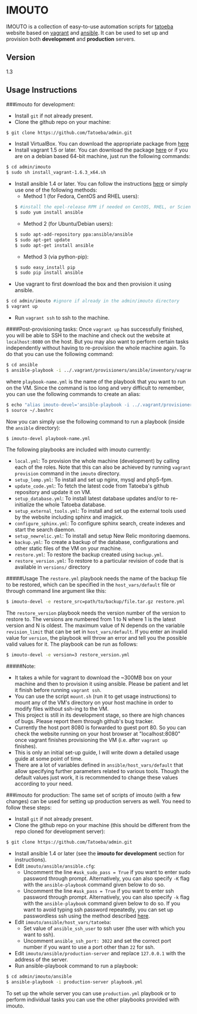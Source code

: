 IMOUTO
=========

IMOUTO is a collection of easy-to-use automation scripts for [tatoeba](http://tatoeba.org/eng/) website based on [vagrant](http://www.vagrantup.com/) and [ansible](http://www.ansible.com/home). It can be used to set up and provision both **development** and **production** servers.



Version
----

1.3


Usage Instructions
-----------

###imouto for development:
- Install `git` if not already present.
- Clone the github repo on your machine:
```bash
$ git clone https://github.com/Tatoeba/admin.git
```
- Install VirtualBox. You can download the appropriate package from [here](https://www.virtualbox.org/wiki/Linux_Downloads)
- Install vagrant 1.5 or later. You can download the package [here](https://www.vagrantup.com/downloads) or if you are on a debian based 64-bit machine, just run the following commands:
```bash
$ cd admin/imouto
$ sudo sh install_vagrant-1.6.3_x64.sh
```
- Install ansible 1.4 or later. You can follow the instructions [here](http://docs.ansible.com/intro_installation.html#getting-ansible) or simply use one of the following methods:
	- Method 1 (for Fedora, CentOS and RHEL users):
	```bash
	$ #install the epel-release RPM if needed on CentOS, RHEL, or Scientific Linux
	$ sudo yum install ansible
	```
	- Method 2 (for Ubuntu/Debian users):
	```bash
	$ sudo apt-add-repository ppa:ansible/ansible
	$ sudo apt-get update
	$ sudo apt-get install ansible
	```
	- Method 3 (via python-pip):
	```bash
	$ sudo easy_install pip
	$ sudo pip install ansible
	```
- Use vagrant to first download the box and then provision it using ansible.
```bash
$ cd admin/imouto #ignore if already in the admin/imouto directory
$ vagrant up
```
- Run `vagrant ssh` to ssh to the machine.

####Post-provisioning tasks:
Once `vagrant up` has successfully finished, you will be able to SSH to the machine and check out the website at `localhost:8080` on the host. But you may also want to perform certain tasks independently without having to re-provision the whole machine again. To do that you can use the following command:
```bash
$ cd ansible
$ ansible-playbook -i ../.vagrant/provisioners/ansible/inventory/vagrant_ansible_inventory --private-key=~/.vagrant.d/insecure_private_key -u vagrant -U root playbook-name.yml
```
where `playbook-name.yml` is the name of the playbook that you want to run on the VM. Since the command is too long and very difficult to remember, you can use the following commands to create an alias:
```bash
$ echo "alias imouto-devel='ansible-playbook -i ../.vagrant/provisioners/ansible/inventory/vagrant_ansible_inventory --private-key=~/.vagrant.d/insecure_private_key -u vagrant -U root'" >> ~/.bashrc 
$ source ~/.bashrc
```
Now you can simply use the following command to run a playbook (inside the `ansible` directory):
```bash
$ imouto-devel playbook-name.yml
```

The following playbooks are included with imouto currently:
- `local.yml`: To provision the whole machine (development) by calling each of the roles. Note that this can also be achieved by running `vagrant provision` command in the `imouto` directory.
- `setup_lemp.yml`: To install and set up nginx, mysql and php5-fpm.
- `update_code.yml`: To fetch the latest code from Tatoeba's github repository and update it on VM.
- `setup_database.yml`: To install latest database updates and/or to re-initialize the whole Tatoeba database.
- `setup_external_tools.yml`: To install and set up the external tools used by the website including sphinx and imagick.
- `configure_sphinx.yml`: To configure sphinx search, create indexes and start the search daemon.
- `setup_newrelic.yml`: To install and setup New Relic monitoring daemons.
- `backup.yml`: To create a backup of the database, configurations and other static files of the VM on your machine.
- `restore.yml`: To restore the backup created using `backup.yml`.
- `restore_version.yml`: To restore to a particular revision of code that is available in `versions/` directory

#####Usage
The `restore.yml` playbook needs the name of the backup file to be restored, which can be specified in the `host_vars/default` file or through command line argument like this:
```bash
$ imouto-devel -e restore_src=path/to/backup/file.tar.gz restore.yml
```
The `restore_version` playbook needs the version number of the version to restore to. The versions are numbered from 1 to N where 1 is the latest version and N is oldest. The maximum value of N depends on the variable `revision_limit` that can be set in `host_vars/default`. If you enter an invalid value for `version`, the playbook will throw an error and tell you the possible valid values for it. The playbook can be run as follows:
```bash
$ imouto-devel -e version=3 restore_version.yml
```

#####Note:
- It takes a while for vagrant to download the ~300MB box on your machine and then to provision it using ansible. Please be patient and let it finish before running `vagrant ssh`.
- You can use the script `mount.sh` (run it to get usage instructions) to mount any of the VM's directory on your host machine in order to modify files without ssh-ing to the VM.
- This project is still in its development stage, so there are high chances of bugs. Please report them through github's bug tracker.
- Currently the host port 8080 is forwarded to guest port 80. So you can check the website running on your host browser at "localhost:8080" once vagrant finishes provisioning the VM (i.e. after `vagrant up` finishes).
- This is only an initial set-up guide, I will write down a detailed usage guide at some point of time.
- There are a lot of variables defined in `ansible/host_vars/default` that allow specifying further parameters related to various tools. Though the default values just work, it is recommended to change these values according to your need.

###imouto for production:
The same set of scripts of imouto (with a few changes) can be used for setting up production servers as well. You need to follow these steps:
- Install `git` if not already present.
- Clone the github repo on your machine (this should be different from the repo cloned for development server):
```bash
$ git clone https://github.com/Tatoeba/admin.git
```
- Install ansible 1.4 or later (see the **imouto for development** section for instructions).
- Edit `imouto/ansible/ansible.cfg`:
    * Uncomment the line `#ask_sudo_pass = True` if you want to enter sudo password through prompt. Alternatively, you can also specify `-K` flag with the `ansible-playbook` command given below to do so.
    * Uncomment the line `#ask_pass = True` if you want to enter ssh password through prompt. Alternatively, you can also specify `-k` flag with the `ansible-playbook` command given below to do so. If you want to avoid typing ssh password repeatedly, you can set up passwordless ssh using the method described [here](http://www.linuxproblem.org/art_9.html).
- Edit `imouto/ansible/host_vars/tatoeba`:
    * Set value of `ansible_ssh_user` to ssh user (the user with which you want to ssh).
    * Uncomment `ansible_ssh_port: 3022` and set the correct port number if you want to use a port other than `22` for ssh.
- Edit `imouto/ansible/production-server` and replace `127.0.0.1` with the address of the server.
- Run ansible-playbook command to run a playbook:
```bash
$ cd admin/imouto/ansible
$ ansible-playbook -i production-server playbook.yml
```
  To set up the whole server you can use `production.yml` playbook or to perform individual tasks you can use the other playbooks provided with imouto.
